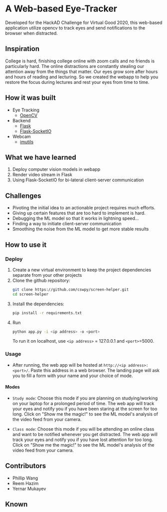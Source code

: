 # A Web-based Eye-Tracker
Developed for the HackAD Challenge for Virtual Good 2020, this web-based application utilize opencv to track eyes and send notifications to the browser when distracted.

## Inspiration
College is hard, finishing college online with zoom calls and no friends is particularly hard. The online distractions are constantly stealing our attention away from the things that matter. Our eyes grow sore after hours and hours of reading and lecturing. So we created the webapp to help you restore the focus during lectures and rest your eyes from time to time.

## How it was built

* Eye Tracking
  * [OpenCV](https://opencv.org/)
* Backend
  * [Flask](https://flask.palletsprojects.com/)
  * [Flask-SocketIO](https://flask-socketio.readthedocs.io/en/latest/)
* Webcam
  * [imutils](https://pypi.org/project/imutils/)

## What we have learned
1. Deploy computer vision models in webapp
2. Render video stream in Flask
3. Using Flask-SocketIO for bi-lateral client-server communication

## Challenges
- Pivoting the initial idea to an actionable project requires much efforts. 
- Giving up certain features that are too hard to implement is hard. 
- Debugging the ML model so that it works in lightning speed...
- Finding a way to initiate client-server communication
- Smoothing the noise from the ML model to get more stable results

## How to use it

### Deploy
1. Create a new virtual environment to keep the project dependencies separate from your other projects
2. Clone the github repository:
    ```bash
    git clone https://github.com/cswpy/screen-helper.git
    cd screen-helper
    ```
3. Install the dependencies:
    ```bash
    pip install -r requirements.txt
    ```
4. Run
    ```bash
    python app.py -i <ip address> -o <port>
    ```
    To run it on localhost, use `<ip address>` = 127.0.0.1 and `<port>`=5000.

### Usage
- After running, the web app will be hosted at `http://<ip address>:<port>/`. 
Paste this address in a web browser. The landing page will ask you to fill a form with 
your name and your choice of mode.

#### Modes
- `Study mode`: Choose this mode if you are planning on studying/working on your laptop for a prolonged
period of time. The web app will track your eyes and notify you if you have been
staring at the screen for too long. Click on "Show me the magic!" to see the ML model's analysis of the video feed
from your camera.

- `Class mode`: Choose this mode if you will be attending an online class and want to be notified whenever you get
 distracted. The web app will track your eyes and notify you if you have lost attention for too long. 
 Click on "Show me the magic!" to see the ML model's analysis of the video feed
from your camera.

## Contributors
- Phillip Wang
- Reem Hazim
- Yernar Mukayev

## Known